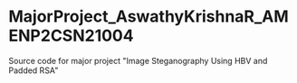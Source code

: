 # MajorProject_AswathyKrishnaR_AMENP2CSN21004
Source code for major project "Image Steganography Using HBV and Padded RSA"

